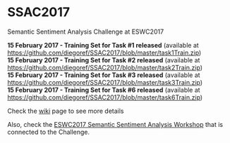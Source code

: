 # SSAC2017
Semantic Sentiment Analysis Challenge at ESWC2017

<b>15 February 2017 - Training Set for Task #1 released</b> (available at https://github.com/diegoref/SSAC2017/blob/master/task1Train.zip)<br>
<b>15 February 2017 - Training Set for Task #2 released</b> (available at https://github.com/diegoref/SSAC2017/blob/master/task2Train.zip)<br>
<b>15 February 2017 - Training Set for Task #3 released</b> (available at https://github.com/diegoref/SSAC2017/blob/master/task3Train.zip)<br>
<b>15 February 2017 - Training Set for Task #6 released</b> (available at https://github.com/diegoref/SSAC2017/blob/master/task6Train.zip)<br>

Check the <a href='https://github.com/diegoref/SSAC2017/wiki'>wiki</a> page to see more details

Also, check the <a href='http://www.maurodragoni.com/research/opinionmining/events/'>ESWC2017 Semantic Sentiment Analysis Workshop</a> that is connected to the Challenge.
